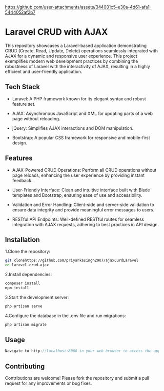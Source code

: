 https://github.com/user-attachments/assets/344031c5-e30a-4d61-afa1-5444052af2b7


# Laravel CRUD with AJAX

This repository showcases a Laravel-based application demonstrating CRUD (Create, Read, Update, Delete) operations seamlessly integrated with AJAX for a dynamic and responsive user experience. This project exemplifies modern web development practices by combining the robustness of Laravel with the interactivity of AJAX, resulting in a highly efficient and user-friendly application.
## Tech Stack

- Laravel: A PHP framework known for its elegant syntax and robust feature set.

- AJAX: Asynchronous JavaScript and XML for updating parts of a web page without reloading.
- jQuery: Simplifies AJAX interactions and DOM manipulation.
- Bootstrap: A popular CSS framework for responsive and mobile-first design.
## Features

- AJAX-Powered CRUD Operations: Perform all CRUD operations without page reloads, enhancing the user experience by providing instant feedback.
- User-Friendly Interface: Clean and intuitive interface built with Blade templates and Bootstrap, ensuring ease of use and accessibility.

- Validation and Error Handling: Client-side and server-side validation to ensure data integrity and provide meaningful error messages to users.
- RESTful API Endpoints: Well-defined RESTful routes for seamless integration with AJAX requests, adhering to best practices in API design.

## Installation

1.Clone the repository:

```bash
git clonehttps://github.com/priyankasingh2907/ajaxCurdLaravel
cd laravel-crud-ajax
```
  2.Install dependencies:
  ```bash
  composer install
npm install
  ```

   3.Start the development server:
 ```bash 
php artisan serve
 ```
4.Configure the database in the .env file and run migrations:
 ```bash 
 php artisan migrate
  ```
## Usage

```javascript
Navigate to http://localhost:8000 in your web browser to access the application. Use the intuitive interface to create, read, update, and delete records dynamically without page reloads.
```

## Contributing

Contributions are welcome! Please fork the repository and submit a pull request for any improvements or bug fixes.
